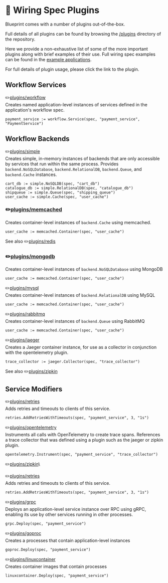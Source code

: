 # 📝 Wiring Spec Plugins

Blueprint comes with a number of plugins out-of-the-box.  

Full details of all plugins can be found by browsing the [/plugins](../../plugins) directory of the repository.

Here we provide a non-exhaustive list of some of the more important plugins along with brief examples of their use.  Full wiring spec examples can be found in the [example applications](../../examples).

For full details of plugin usage, please click the link to the plugin.


## Workflow Services

✏️[plugins/workflow](../../plugins/workflow)\
Creates named application-level instances of services defined in the application's workflow spec.
```
payment_service := workflow.Service(spec, "payment_service", "PaymentService")
```

## Workflow Backends

✏️[plugins/simple](../../plugins/simple)\
Creates simple, in-memory instances of backends that are only accessible by services that run within the same process.  Provides `backend.NoSQLDatabase`, `backend.RelationalDB`, `backend.Queue`, and `backend.Cache` instances.
```
cart_db := simple.NoSQLDB(spec, "cart_db")
catalogue_db := simple.RelationalDB(spec, "catalogue_db")
shipqueue := simple.Queue(spec, "shipping_queue")
user_cache := simple.Cache(spec, "user_cache")
```

### ✏️[plugins/memcached](../../plugins/memcached)
Creates container-level instances of `backend.Cache` using memcached.  
```
user_cache := memcached.Container(spec, "user_cache")
```
See also ✏️[plugins/redis](../../plugins/redis)

### ✏️[plugins/mongodb](../../plugins/mongodb)
Creates container-level instances of `backend.NoSQLDatabase` using MongoDB
```
user_cache := memcached.Container(spec, "user_cache")
```

✏️[plugins/mysql](../../plugins/mysql)\
Creates container-level instances of `backend.RelationalDB` using MySQL
```
user_cache := memcached.Container(spec, "user_cache")
```

✏️[plugins/rabbitmq](../../plugins/rabbitmq)\
Creates container-level instances of `backend.Queue` using RabbitMQ
```
user_cache := memcached.Container(spec, "user_cache")
```

✏️[plugins/jaeger](../../plugins/jaeger)\
Creates a Jaeger container instance, for use as a collector in conjunction with the opentelemetry plugin.
```
trace_collector := jaeger.Collector(spec, "trace_collector")
```
See also ✏️[plugins/zipkin](../../plugins/zipkin)


## Service Modifiers

✏️[plugins/retries](../../plugins/retries)\
Adds retries and timeouts to clients of this service.
```
retries.AddRetriesWithTimeouts(spec, "payment_service", 3, "1s")
```


✏️[plugins/opentelemetry](../../plugins/opentelemetry)\
Instruments all calls with OpenTelemetry to create trace spans.
References a trace collector that was defined using a plugin such as the jaeger or zipkin plugin.
```
opentelemetry.Instrument(spec, "payment_service", "trace_collector")
```


✏️[plugins/zipkin](../../plugins/jaeger)\

✏️[plugins/retries](../../plugins/retries)\
Adds retries and timeouts to clients of this service.
```
retries.AddRetriesWithTimeouts(spec, "payment_service", 3, "1s")
```

✏️[plugins/grpc](../../plugins/grpc)\
Deploys an application-level service instance over RPC using gRPC, enabling its use by other services running in other processes.
```
grpc.Deploy(spec, "payment_service")
```

✏️[plugins/goproc](../../plugins/goproc)\
Creates a processes that contain application-level instances
```
goproc.Deploy(spec, "payment_service")
```

✏️[plugins/linuxcontainer](../../plugins/linuxcontainer)\
Creates container images that contain processes
```
linuxcontainer.Deploy(spec, "payment_service")
```
